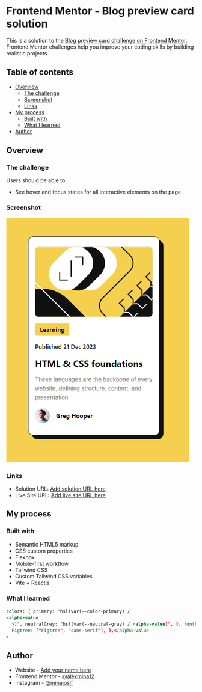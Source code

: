 # Frontend Mentor - Blog preview card solution

This is a solution to the [Blog preview card challenge on Frontend Mentor](https://www.frontendmentor.io/challenges/blog-preview-card-ckPaj01IcS). Frontend Mentor challenges help you improve your coding skills by building realistic projects.

## Table of contents

- [Overview](#overview)
  - [The challenge](#the-challenge)
  - [Screenshot](#screenshot)
  - [Links](#links)
- [My process](#my-process)
  - [Built with](#built-with)
  - [What I learned](#what-i-learned)
- [Author](#author)

## Overview

### The challenge

Users should be able to:

- See hover and focus states for all interactive elements on the page

### Screenshot

![Screenshot](./src/assets/screenshot.PNG)

### Links

- Solution URL: [Add solution URL here](https://github.com/alexmina12/FrontEnd-Mentor-Blog.git)
- Live Site URL: [Add live site URL here](https://your-live-site-url.com)

## My process

### Built with

- Semantic HTML5 markup
- CSS custom properties
- Flexbox
- Mobile-first workflow
- Tailwind CSS
- Custom Tailwind CSS variables
- Vite + Reactjs

### What I learned

```html
colors: { primary: "hsl(var(--color-primary) /
<alpha-value
  >)", neutralGrey: "hsl(var(--neutral-gray) / <alpha-value)", }, fontFamily: {
  Figtree: ["Figtree", "sans-serif"], },</alpha-value
>
```

## Author

- Website - [Add your name here](https://www.your-site.com)
- Frontend Mentor - [@alexmina12](https://www.frontendmentor.io/profile/yourusername)
- Instagram - [@minaiosif](https://www.instagram.com/minaiosif/)
